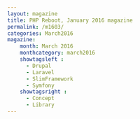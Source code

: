 ```yaml
---
layout: magazine
title: PHP Reboot, January 2016 magazine
permalink: /m1603/
categories: March2016
magazine:
    month: March 2016
    monthcategory: march2016
    showtagsleft :
      - Drupal
      - Laravel
      - SlimFramework
      - Symfony
    showtagsright :
      - Concept
      - Library
---
```

